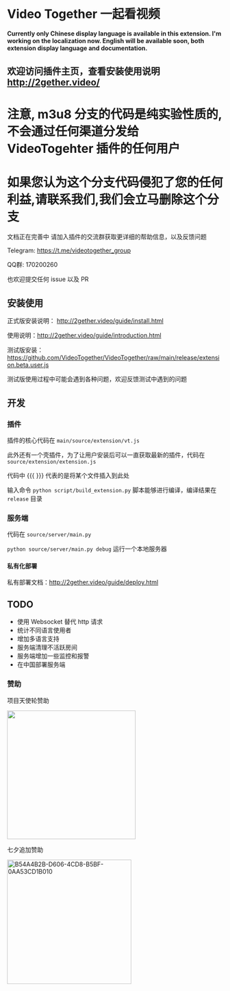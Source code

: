 # <a name="0">Video Together 一起看视频</a>

**Currently only Chinese display language is available in this extension. I'm working on the localization now. English will be available soon, both extension display language and documentation.**

## 欢迎访问插件主页，查看安装使用说明 http://2gether.video/

# 注意, m3u8 分支的代码是纯实验性质的, 不会通过任何渠道分发给 VideoTogehter 插件的任何用户

# 如果您认为这个分支代码侵犯了您的任何利益,请联系我们,我们会立马删除这个分支

文档正在完善中
请加入插件的交流群获取更详细的帮助信息，以及反馈问题

Telegram: https://t.me/videotogether_group

QQ群: 170200260

也欢迎提交任何 issue 以及 PR

## 安装使用

正式版安装说明： http://2gether.video/guide/install.html

使用说明：http://2gether.video/guide/introduction.html


测试版安装：https://github.com/VideoTogether/VideoTogether/raw/main/release/extension.beta.user.js

测试版使用过程中可能会遇到各种问题，欢迎反馈测试中遇到的问题

## 开发

### 插件

插件的核心代码在 `main/source/extension/vt.js`

此外还有一个壳插件，为了让用户安装后可以一直获取最新的插件，代码在 `source/extension/extension.js`

代码中 {{{ }}} 代表的是将某个文件插入到此处

输入命令 `python script/build_extension.py` 脚本能够进行编译，编译结果在 `release` 目录

### 服务端

代码在 `source/server/main.py` 

`python source/server/main.py debug` 运行一个本地服务器

#### 私有化部署

私有部署文档：http://2gether.video/guide/deploy.html

## TODO

- 使用 Websocket 替代 http 请求
- 统计不同语言使用者
- 增加多语言支持
- 服务端清理不活跃房间
- 服务端增加一些监控和报警
- 在中国部署服务端


### 赞助

项目天使轮赞助

<img src="https://user-images.githubusercontent.com/23057110/175770059-c8faad24-dc79-42da-9359-bf462eb7e884.png" width="300">

七夕追加赞助

<img width="290" alt="B54A4B2B-D606-4CD8-B5BF-0AA53CD1B010" src="https://user-images.githubusercontent.com/23057110/182861201-022c9460-9174-47ce-b8d8-3ab3ff737e25.png">


